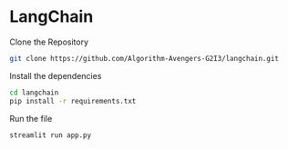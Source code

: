 # LangChain
Clone the Repository
```bash
git clone https://github.com/Algorithm-Avengers-G2I3/langchain.git
```
Install the dependencies
```bash
cd langchain
pip install -r requirements.txt
```
Run the file
```bash
streamlit run app.py
```
